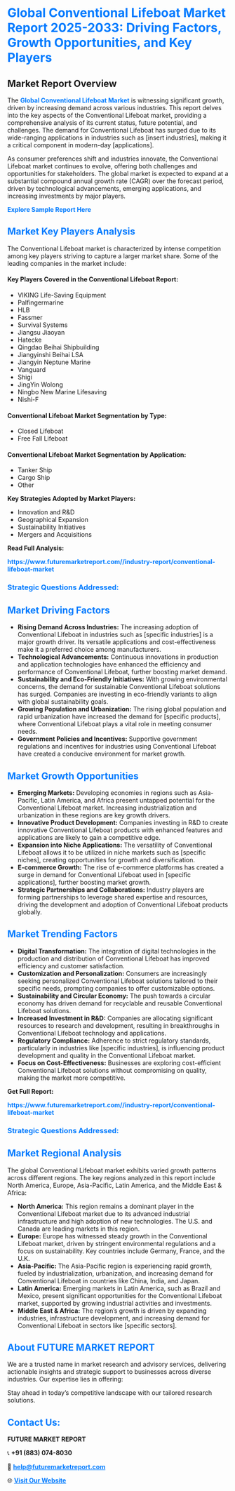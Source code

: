<h1 style="color: #007BFF;">Global Conventional Lifeboat Market Report 2025-2033: Driving Factors, Growth Opportunities, and Key Players</h1>

<section id="overview">
<h2>Market Report Overview</h2>
<p>The <a href="https://www.futuremarketreport.com//industry-report/conventional-lifeboat-market" style="color: #007BFF; text-decoration: none;"><strong>Global Conventional Lifeboat Market</strong></a> is witnessing significant growth, driven by increasing demand across various industries. This report delves into the key aspects of the Conventional Lifeboat market, providing a comprehensive analysis of its current status, future potential, and challenges. The demand for Conventional Lifeboat has surged due to its wide-ranging applications in industries such as [insert industries], making it a critical component in modern-day [applications].</p>
<p>As consumer preferences shift and industries innovate, the Conventional Lifeboat market continues to evolve, offering both challenges and opportunities for stakeholders. The global market is expected to expand at a substantial compound annual growth rate (CAGR) over the forecast period, driven by technological advancements, emerging applications, and increasing investments by major players.</p>
</section>

<section id="overview">
<p><a href="https://www.futuremarketreport.com//request-sample/reportId=60979" style="color: #007BFF; text-decoration: none;"><strong>Explore Sample Report Here</strong></a></p>
</section>

<section id="key-players">
<h2 style="color: #007BFF;">Market Key Players Analysis</h2>
<p>The Conventional Lifeboat market is characterized by intense competition among key players striving to capture a larger market share. Some of the leading companies in the market include:</p>
<h4>Key Players Covered in the Conventional Lifeboat Report:</h4>
<ul><li>VIKING Life-Saving Equipment</li><li>Palfingermarine</li><li>HLB</li><li>Fassmer</li><li>Survival Systems</li><li>Jiangsu Jiaoyan</li><li>Hatecke</li><li>Qingdao Beihai Shipbuilding</li><li>Jiangyinshi Beihai LSA</li><li>Jiangyin Neptune Marine</li><li>Vanguard</li><li>Shigi</li><li>JingYin Wolong</li><li>Ningbo New Marine Lifesaving</li><li>Nishi-F</li></ul>
<h4>Conventional Lifeboat Market Segmentation by Type:</h4>
<ul><li>Closed Lifeboat</li><li>Free Fall Lifeboat</li></ul>

<h4>Conventional Lifeboat Market Segmentation by Application:</h4>
<ul><li>Tanker Ship</li><li>Cargo Ship</li><li>Other</li></ul>
<p><strong>Key Strategies Adopted by Market Players:</strong></p>
<ul>
<li>Innovation and R&D</li>
<li>Geographical Expansion</li>
<li>Sustainability Initiatives</li>
<li>Mergers and Acquisitions</li>
</ul>
</section>

<section>
<p><strong>Read Full Analysis: </strong></p><a href="https://www.futuremarketreport.com//industry-report/conventional-lifeboat-market" style="color: #007BFF; text-decoration: none;"><strong>https://www.futuremarketreport.com//industry-report/conventional-lifeboat-market</strong></a>
<h3 style="color: #007BFF;">Strategic Questions Addressed:</h3>
</section>

<section id="driving-factors">
<h2 style="color: #007BFF;">Market Driving Factors</h2>
<ul>
<li><strong>Rising Demand Across Industries:</strong> The increasing adoption of Conventional Lifeboat in industries such as [specific industries] is a major growth driver. Its versatile applications and cost-effectiveness make it a preferred choice among manufacturers.</li>
<li><strong>Technological Advancements:</strong> Continuous innovations in production and application technologies have enhanced the efficiency and performance of Conventional Lifeboat, further boosting market demand.</li>
<li><strong>Sustainability and Eco-Friendly Initiatives:</strong> With growing environmental concerns, the demand for sustainable Conventional Lifeboat solutions has surged. Companies are investing in eco-friendly variants to align with global sustainability goals.</li>
<li><strong>Growing Population and Urbanization:</strong> The rising global population and rapid urbanization have increased the demand for [specific products], where Conventional Lifeboat plays a vital role in meeting consumer needs.</li>
<li><strong>Government Policies and Incentives:</strong> Supportive government regulations and incentives for industries using Conventional Lifeboat have created a conducive environment for market growth.</li>
</ul>
</section>

<section id="growth-opportunities">
<h2 style="color: #007BFF;">Market Growth Opportunities</h2>
<ul>
<li><strong>Emerging Markets:</strong> Developing economies in regions such as Asia-Pacific, Latin America, and Africa present untapped potential for the Conventional Lifeboat market. Increasing industrialization and urbanization in these regions are key growth drivers.</li>
<li><strong>Innovative Product Development:</strong> Companies investing in R&D to create innovative Conventional Lifeboat products with enhanced features and applications are likely to gain a competitive edge.</li>
<li><strong>Expansion into Niche Applications:</strong> The versatility of Conventional Lifeboat allows it to be utilized in niche markets such as [specific niches], creating opportunities for growth and diversification.</li>
<li><strong>E-commerce Growth:</strong> The rise of e-commerce platforms has created a surge in demand for Conventional Lifeboat used in [specific applications], further boosting market growth.</li>
<li><strong>Strategic Partnerships and Collaborations:</strong> Industry players are forming partnerships to leverage shared expertise and resources, driving the development and adoption of Conventional Lifeboat products globally.</li>
</ul>
</section>

<section id="trending-factors">
<h2 style="color: #007BFF;">Market Trending Factors</h2>
<ul>
<li><strong>Digital Transformation:</strong> The integration of digital technologies in the production and distribution of Conventional Lifeboat has improved efficiency and customer satisfaction.</li>
<li><strong>Customization and Personalization:</strong> Consumers are increasingly seeking personalized Conventional Lifeboat solutions tailored to their specific needs, prompting companies to offer customizable options.</li>
<li><strong>Sustainability and Circular Economy:</strong> The push towards a circular economy has driven demand for recyclable and reusable Conventional Lifeboat solutions.</li>
<li><strong>Increased Investment in R&D:</strong> Companies are allocating significant resources to research and development, resulting in breakthroughs in Conventional Lifeboat technology and applications.</li>
<li><strong>Regulatory Compliance:</strong> Adherence to strict regulatory standards, particularly in industries like [specific industries], is influencing product development and quality in the Conventional Lifeboat market.</li>
<li><strong>Focus on Cost-Effectiveness:</strong> Businesses are exploring cost-efficient Conventional Lifeboat solutions without compromising on quality, making the market more competitive.</li>
</ul>
</section>

<section>
<p><strong>Get Full Report: </strong></p><a href="https://www.futuremarketreport.com//industry-report/conventional-lifeboat-market" style="color: #007BFF; text-decoration: none;"><strong>https://www.futuremarketreport.com//industry-report/conventional-lifeboat-market</strong></a>
<h3 style="color: #007BFF;">Strategic Questions Addressed:</h3>
</section>


<section id="regional-analysis">
<h2 style="color: #007BFF;">Market Regional Analysis</h2>
<p>The global Conventional Lifeboat market exhibits varied growth patterns across different regions. The key regions analyzed in this report include North America, Europe, Asia-Pacific, Latin America, and the Middle East & Africa:</p>
<ul>
<li><strong>North America:</strong> This region remains a dominant player in the Conventional Lifeboat market due to its advanced industrial infrastructure and high adoption of new technologies. The U.S. and Canada are leading markets in this region.</li>
<li><strong>Europe:</strong> Europe has witnessed steady growth in the Conventional Lifeboat market, driven by stringent environmental regulations and a focus on sustainability. Key countries include Germany, France, and the U.K.</li>
<li><strong>Asia-Pacific:</strong> The Asia-Pacific region is experiencing rapid growth, fueled by industrialization, urbanization, and increasing demand for Conventional Lifeboat in countries like China, India, and Japan.</li>
<li><strong>Latin America:</strong> Emerging markets in Latin America, such as Brazil and Mexico, present significant opportunities for the Conventional Lifeboat market, supported by growing industrial activities and investments.</li>
<li><strong>Middle East & Africa:</strong> The region’s growth is driven by expanding industries, infrastructure development, and increasing demand for Conventional Lifeboat in sectors like [specific sectors].</li>
</ul>
</section>

<footer>
<h2 style="color: #007BFF;">About FUTURE MARKET REPORT</h2>
<p>We are a trusted name in market research and advisory services, delivering actionable insights and strategic support to businesses across diverse industries. Our expertise lies in offering:</p>

<p>Stay ahead in today’s competitive landscape with our tailored research solutions.</p>

<h2 style="color: #007BFF;">Contact Us:</h2>
<p><strong>FUTURE MARKET REPORT</strong></p>
<p>📞 <strong>+91 (883) 074-8030</strong></p>
<p>📧 <strong><a href="mailto:help@futuremarketreport.com" style="color: #007BFF;">help@futuremarketreport.com</a></strong></p>
<p>🌐 <strong><a href="https://www.futuremarketreport.com/" style="color: #007BFF;">Visit Our Website</a></strong></p>
</footer>